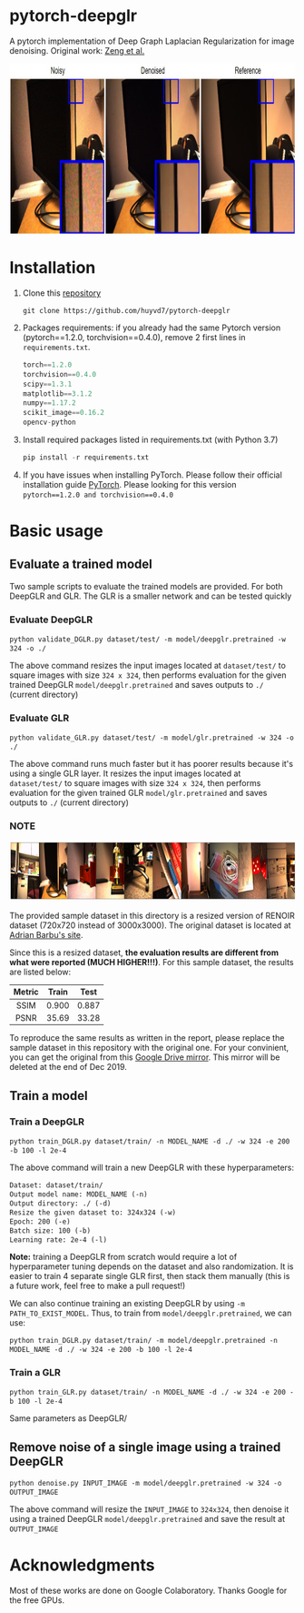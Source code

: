 

# pytorch-deepglr
A pytorch implementation of Deep Graph Laplacian Regularization for image denoising. Original work: [Zeng et al.](http://openaccess.thecvf.com/content_CVPRW_2019/papers/NTIRE/Zeng_Deep_Graph_Laplacian_Regularization_for_Robust_Denoising_of_Real_Images_CVPRW_2019_paper.pdf)
<p align="center">
  <img width="817" height="300" src="img/sample2.JPG" class="img-responsive">
</p>

# Installation
1. Clone this [repository](https://github.com/huyvd7/pytorch-deepglr)

    ```git
    git clone https://github.com/huyvd7/pytorch-deepglr
    ```
2. Packages requirements: if you already had the same Pytorch version (pytorch==1.2.0, torchvision==0.4.0), remove 2 first lines in ```requirements.txt```. 

    ```python
    torch==1.2.0
    torchvision==0.4.0
    scipy==1.3.1
    matplotlib==3.1.2
    numpy==1.17.2
    scikit_image==0.16.2
    opencv-python
    ```

3. Install required packages listed in requirements.txt (with Python 3.7)

    ```python
    pip install -r requirements.txt
    ```     
      
4. If you have issues when installing PyTorch. Please follow their official installation guide [PyTorch](https://pytorch.org/get-started/previous-versions/). Please looking for this version ```pytorch==1.2.0 and torchvision==0.4.0```

# Basic usage
## Evaluate a trained model
Two sample scripts to evaluate the trained models are provided. For both DeepGLR and GLR. The GLR is a smaller network and can be tested quickly

### Evaluate DeepGLR

    python validate_DGLR.py dataset/test/ -m model/deepglr.pretrained -w 324 -o ./
    
The above command resizes the input images located at ```dataset/test/``` to square images with size ```324 x 324```, then performs evaluation for the given trained DeepGLR ```model/deepglr.pretrained``` and saves outputs to ```./``` (current directory)


### Evaluate GLR

    python validate_GLR.py dataset/test/ -m model/glr.pretrained -w 324 -o ./
    
The above command runs much faster but it has poorer results because it's using a single GLR layer. It resizes the input images located at ```dataset/test/``` to square images with size ```324 x 324```, then performs evaluation for the given trained GLR ```model/glr.pretrained``` and saves outputs to ```./``` (current directory)

      
### NOTE

<p align="center">
  <img width="1000" height="105" src="img/thumbnail.PNG">
</p>

The provided sample dataset in this directory is a resized version of RENOIR dataset (720x720 instead of 3000x3000). The original dataset is located at [Adrian Barbu's site](http://adrianbarburesearch.blogspot.com/p/renoir-dataset.html).

Since this is a resized dataset, **the evaluation results are different from what were reported (MUCH HIGHER!!!)**. For this sample dataset, the results are listed below:

| Metric        | Train           | Test  |
| :-------------: |:-------------:| :-----:|
| SSIM | 0.900 | 0.887 |
| PSNR | 35.69 | 33.28 |

To reproduce the same results as written in the report, please replace the sample dataset in this repository with the original one. For your convinient, you can get the original from this [Google Drive mirror](https://drive.google.com/file/d/1gK611CnIC5PmUDLgCp8jVrEygn6VOytf/view?usp=sharing). This mirror will be deleted at the end of Dec 2019.

## Train a model
### Train a DeepGLR
    
    python train_DGLR.py dataset/train/ -n MODEL_NAME -d ./ -w 324 -e 200 -b 100 -l 2e-4 
    
The above command will train a new DeepGLR with these hyperparameters:

    Dataset: dataset/train/
    Output model name: MODEL_NAME (-n)
    Output directory: ./ (-d)
    Resize the given dataset to: 324x324 (-w)
    Epoch: 200 (-e)
    Batch size: 100 (-b)
    Learning rate: 2e-4 (-l)

**Note:** training a DeepGLR from scratch would require a lot of hyperparameter tuning depends on the dataset and also randomization. It is easier to train 4 separate single GLR first, then stack them manually (this is a future work, feel free to make a pull request!)

We can also continue training an existing DeepGLR by using ```-m PATH_TO_EXIST_MODEL```. Thus, to train from ```model/deepglr.pretrained```, we can use:

    python train_DGLR.py dataset/train/ -m model/deepglr.pretrained -n MODEL_NAME -d ./ -w 324 -e 200 -b 100 -l 2e-4 

### Train a GLR

    python train_GLR.py dataset/train/ -n MODEL_NAME -d ./ -w 324 -e 200 -b 100 -l 2e-4 
    
Same parameters as DeepGLR/


## Remove noise of a single image using a trained DeepGLR

    python denoise.py INPUT_IMAGE -m model/deepglr.pretrained -w 324 -o OUTPUT_IMAGE

The above command will resize the ```INPUT_IMAGE``` to ```324x324```, then denoise it using a trained DeepGLR ```model/deepglr.pretrained``` and save the result at ```OUTPUT_IMAGE```

# Acknowledgments
Most of these works are done on Google Colaboratory. Thanks Google for the free GPUs. 

